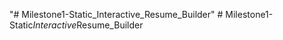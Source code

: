 "# Milestone1-Static_Interactive_Resume_Builder" 
#   M i l e s t o n e 1 - S t a t i c _ I n t e r a c t i v e _ R e s u m e _ B u i l d e r  
 